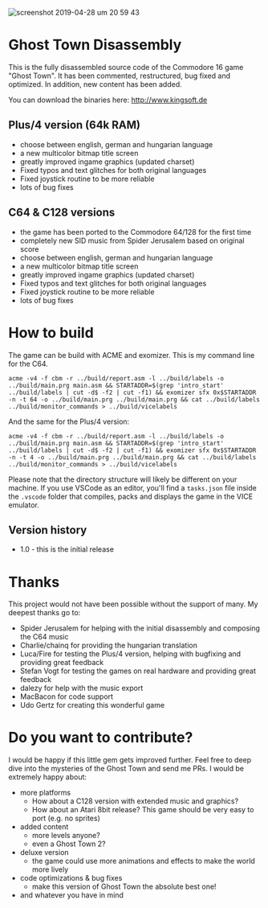 ![screenshot 2019-04-28 um 20 59 43](https://user-images.githubusercontent.com/434355/56868875-925ec100-69f8-11e9-84e1-2cb37ed6f368.jpg)


# Ghost Town Disassembly

This is the fully disassembled source code of the Commodore 16 game "Ghost Town". It has been commented, restructured, bug fixed and optimized. In addition, new content has been added.


You can download the binaries here: http://www.kingsoft.de


## Plus/4 version (64k RAM)

* choose between english, german and hungarian language
* a new multicolor bitmap title screen
* greatly improved ingame graphics (updated charset)
* Fixed typos and text glitches for both original languages
* Fixed joystick routine to be more reliable
* lots of bug fixes


## C64 & C128 versions

* the game has been ported to the Commodore 64/128 for the first time
* completely new SID music from Spider Jerusalem based on original score
* choose between english, german and hungarian language
* a new multicolor bitmap title screen
* greatly improved ingame graphics (updated charset)
* Fixed typos and text glitches for both original languages
* Fixed joystick routine to be more reliable
* lots of bug fixes


# How to build

The game can be build with ACME and exomizer. This is my command line for the C64.

````
acme -v4 -f cbm -r ../build/report.asm -l ../build/labels -o ../build/main.prg main.asm && STARTADDR=$(grep 'intro_start' ../build/labels | cut -d$ -f2 | cut -f1) && exomizer sfx 0x$STARTADDR -n -t 64 -o ../build/main.prg ../build/main.prg && cat ../build/labels ../build/monitor_commands > ../build/vicelabels 
````

And the same for the Plus/4 version:

````
acme -v4 -f cbm -r ../build/report.asm -l ../build/labels -o ../build/main.prg main.asm && STARTADDR=$(grep 'intro_start' ../build/labels | cut -d$ -f2 | cut -f1) && exomizer sfx 0x$STARTADDR -n -t 4 -o ../build/main.prg ../build/main.prg && cat ../build/labels ../build/monitor_commands > ../build/vicelabels 
````

Please note that the directory structure will likely be different on your machine. If you use VSCode as an editor, you'll find a `tasks.json` file inside the `.vscode` folder that compiles, packs and displays the game in the VICE emulator.


## Version history

* 1.0 - this is the initial release


# Thanks

This project would not have been possible without the support of many. My deepest thanks go to:

* Spider Jerusalem for helping with the initial disassembly and composing the C64 music
* Charlie/chainq for providing the hungarian translation
* Luca/Fire for testing the Plus/4 version, helping with bugfixing and providing great feedback
* Stefan Vogt for testing the games on real hardware and providing great feedback
* dalezy for help with the music export
* MacBacon for code support
* Udo Gertz for creating this wonderful game


# Do you want to contribute?

I would be happy if this little gem gets improved further. Feel free to deep dive into the mysteries of the Ghost Town and send me PRs. I would be extremely happy about:

* more platforms
  * How about a C128 version with extended music and graphics? 
  * How about an Atari 8bit release? This game should be very easy to port (e.g. no sprites)
* added content
  * more levels anyone?
  * even a Ghost Town 2?
* deluxe version
  * the game could use more animations and effects to make the world more lively
* code optimizations & bug fixes
  * make this version of Ghost Town the absolute best one!
* and whatever you have in mind


